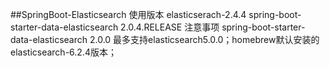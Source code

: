 ##SpringBoot-Elasticsearch
	使用版本
	elasticserach-2.4.4
	spring-boot-starter-data-elasticsearch 2.0.4.RELEASE
	注意事项
	spring-boot-starter-data-elasticsearch 2.0.0 最多支持elasticsearch5.0.0；homebrew默认安装的elasticsearch-6.2.4版本；
	
